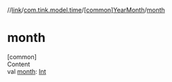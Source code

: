 //[link](../../index.md)/[com.tink.model.time](../index.md)/[[common]YearMonth](index.md)/[month](month.md)



# month  
[common]  
Content  
val [month](month.md): [Int](https://kotlinlang.org/api/latest/jvm/stdlib/kotlin/-int/index.html)  



